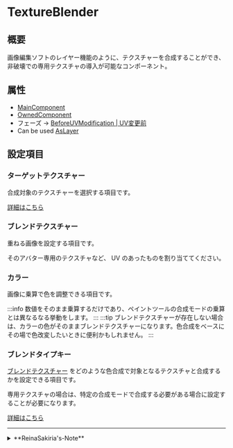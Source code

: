 # TextureBlender

## 概要

画像編集ソフトのレイヤー機能のように、テクスチャーを合成することができ、非破壊での専用テクスチャの導入が可能なコンポーネント。

## 属性

- [MainComponent](/docs/Reference/General/ComponentBasicBehavior.md#maincomponent-と-subcomponent)
- [OwnedComponent](/docs/Reference/General/ComponentBasicBehavior.md#ownedcomponent-と-annotationcomponent)
- フェーズ -> [BeforeUVModification | UV変更前](/docs/Reference/General/ExecutionOrder.md#beforeuvmodification--uv変更前)
- Can be used [AsLayer](/docs/Reference/MultiLayerImageCanvas/AsLayer.md)

## 設定項目

### ターゲットテクスチャー

合成対象のテクスチャーを選択する項目です。

[詳細はこちら](/docs/Reference/Common/TextureSelector)

### ブレンドテクスチャー

重ねる画像を設定する項目です。

そのアバター専用のテクスチャなど、 UV のあったものを割り当ててください。

### カラー

画像に乗算で色を調整できる項目です。

:::info
数値をそのまま乗算するだけであり、ペイントツールの合成モードの乗算とは異なるなる挙動をします。
:::
:::tip
ブレンドテクスチャーが存在しない場合は、カラーの色がそのままブレンドテクスチャーになります。色合成をベースにその場で色改変したいときに便利かもしれません。
:::

### ブレンドタイプキー

[ブレンドテクスチャー](#ブレンドテクスチャー) をどのような色合成で対象となるテクスチャと合成するかを設定できる項目です。

専用テクスチャの場合は、特定の合成モードで合成する必要がある場合に設定することが必要になります。

[詳細はこちら](/docs/Reference/Common/BlendTypeKey)

---
<details>
  <summary>**ReinaSakiria's-Note**</summary>

このコンポーネントは、[SimpleDecal](/docs/Reference/SimpleDecal) を作った時に、ついでに追加した 色合成機能 をそれ単体で切り出して使えるようにした物です。

出来そうだったから作った以外の設計思想は特になく、ただテクスチャを一枚、色合成しつつ重ねるだけ。

この非常に単純なことが可能であるがゆえに、 TexTransTool v0.1.0 に追加されて以来、一番機能変更がなされていない、 TTT の数少ない非常に安定したコンポーネントです。(私(Reina_Sakiria)が忘れていたがために、安定したコンポーネントという扱いになったのは TTT v0.9.0 からになりますが ...)
ある意味、作者から忘れ去られたコンポーネント言うのは一定の安定性を持つのかもしれませんね ... ?

このコンポーネントの機能はこれ以上変わることはないでしょう、非常にシンプルかつ単純で一つの事しかできないですが、それがこのコンポーネントの良いところでもあると思います。

それに、さらに高度なことをしたいのであれば、上位互換の [MultiLayerImageCanvas](/docs/Reference/MultiLayerImageCanvas) もありますから。
</details>
